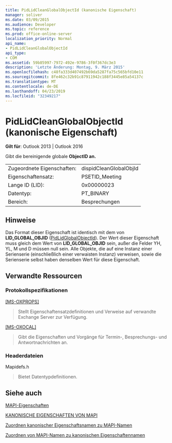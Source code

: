 ```yaml
---
title: PidLidCleanGlobalObjectId (kanonische Eigenschaft)
manager: soliver
ms.date: 03/09/2015
ms.audience: Developer
ms.topic: reference
ms.prod: office-online-server
localization_priority: Normal
api_name:
- PidLidCleanGlobalObjectId
api_type:
- COM
ms.assetid: 59b85997-7972-492e-9786-3f0f367dc3e3
description: 'Letzte Änderung: Montag, 9. März 2015'
ms.openlocfilehash: c48fa333d407492b69da5287fa75c565bfd10e11
ms.sourcegitcommit: 8fe462c32b91c87911942c188f3445e85a54137c
ms.translationtype: MT
ms.contentlocale: de-DE
ms.lasthandoff: 04/23/2019
ms.locfileid: "32349217"
---
```

# <a name="pidlidcleanglobalobjectid-canonical-property"></a>PidLidCleanGlobalObjectId (kanonische Eigenschaft)

  
  
**Gilt für**: Outlook 2013 | Outlook 2016 
  
Gibt die bereinigende globale **ObjectID an.**
  
|||
|:-----|:-----|
|Zugeordnete Eigenschaften:  <br/> |dispidCleanGlobalObjId  <br/> |
|Eigenschaftensatz:  <br/> |PSETID_Meeting  <br/> |
|Lange ID (LID):  <br/> |0x00000023  <br/> |
|Datentyp:  <br/> |PT_BINARY  <br/> |
|Bereich:  <br/> |Besprechungen  <br/> |
   
## <a name="remarks"></a>Hinweise

Das Format dieser Eigenschaft ist identisch mit dem von **LID_GLOBAL_OBJID** ([PidLidGlobalObjectId](pidlidglobalobjectid-canonical-property.md)). Der Wert dieser Eigenschaft muss gleich dem Wert von **LID_GLOBAL_OBJID** sein, außer die Felder YH, YL, M und D müssen null sein. Alle Objekte, die auf eine Instanz einer Serienserie (einschließlich einer verwaisten Instanz) verweisen, sowie die Serienserie selbst haben denselben Wert für diese Eigenschaft.
  
## <a name="related-resources"></a>Verwandte Ressourcen

### <a name="protocol-specifications"></a>Protokollspezifikationen

[[MS-OXPROPS]](https://msdn.microsoft.com/library/f6ab1613-aefe-447d-a49c-18217230b148%28Office.15%29.aspx)
  
> Stellt Eigenschaftensatzdefinitionen und Verweise auf verwandte Exchange Server zur Verfügung.
    
[[MS-OXOCAL]](https://msdn.microsoft.com/library/09861fde-c8e4-4028-9346-e7c214cfdba1%28Office.15%29.aspx)
  
> Gibt die Eigenschaften und Vorgänge für Termin-, Besprechungs- und Antwortnachrichten an.
    
### <a name="header-files"></a>Headerdateien

Mapidefs.h
  
> Bietet Datentypdefinitionen.
    
## <a name="see-also"></a>Siehe auch



[MAPI-Eigenschaften](mapi-properties.md)
  
[KANONISCHE EIGENSCHAFTEN VON MAPI](mapi-canonical-properties.md)
  
[Zuordnen kanonischer Eigenschaftsnamen zu MAPI-Namen](mapping-canonical-property-names-to-mapi-names.md)
  
[Zuordnen von MAPI-Namen zu kanonischen Eigenschaftennamen](mapping-mapi-names-to-canonical-property-names.md)

